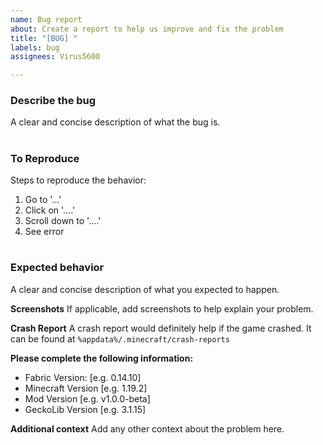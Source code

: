 ```yaml
---
name: Bug report
about: Create a report to help us improve and fix the problem
title: "[BUG] "
labels: bug
assignees: Virus5600

---
```


### **Describe the bug**
A clear and concise description of what the bug is.

#

### **To Reproduce**
Steps to reproduce the behavior:
1. Go to '...'
2. Click on '....'
3. Scroll down to '....'
4. See error

#

### **Expected behavior**
A clear and concise description of what you expected to happen.

**Screenshots**
If applicable, add screenshots to help explain your problem.

**Crash Report**
A crash report would definitely help if the game crashed. It can be found at `%appdata%/.minecraft/crash-reports`

**Please complete the following information:**
 - Fabric Version: [e.g. 0.14.10]
 - Minecraft Version [e.g. 1.19.2]
 - Mod Version [e.g. v1.0.0-beta]
- GeckoLib Version [e.g. 3.1.15]

**Additional context**
Add any other context about the problem here.
